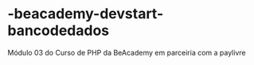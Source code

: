 # -beacademy-devstart-bancodedados
<p>Módulo 03 do Curso de PHP da BeAcademy em parceiria com a paylivre<p>